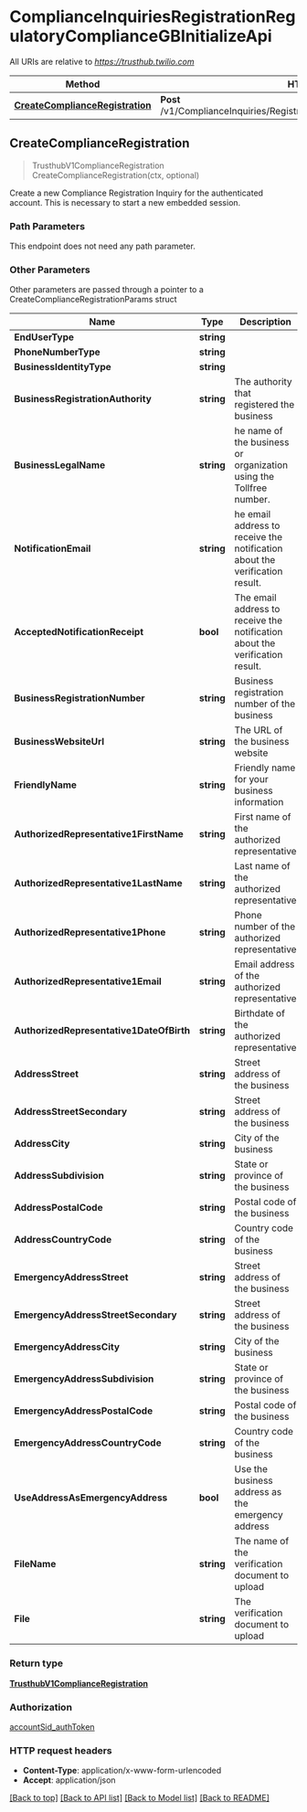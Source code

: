 # ComplianceInquiriesRegistrationRegulatoryComplianceGBInitializeApi

All URIs are relative to *https://trusthub.twilio.com*

Method | HTTP request | Description
------------- | ------------- | -------------
[**CreateComplianceRegistration**](ComplianceInquiriesRegistrationRegulatoryComplianceGBInitializeApi.md#CreateComplianceRegistration) | **Post** /v1/ComplianceInquiries/Registration/RegulatoryCompliance/GB/Initialize | 



## CreateComplianceRegistration

> TrusthubV1ComplianceRegistration CreateComplianceRegistration(ctx, optional)



Create a new Compliance Registration Inquiry for the authenticated account. This is necessary to start a new embedded session.

### Path Parameters

This endpoint does not need any path parameter.

### Other Parameters

Other parameters are passed through a pointer to a CreateComplianceRegistrationParams struct


Name | Type | Description
------------- | ------------- | -------------
**EndUserType** | **string** | 
**PhoneNumberType** | **string** | 
**BusinessIdentityType** | **string** | 
**BusinessRegistrationAuthority** | **string** | The authority that registered the business
**BusinessLegalName** | **string** | he name of the business or organization using the Tollfree number.
**NotificationEmail** | **string** | he email address to receive the notification about the verification result.
**AcceptedNotificationReceipt** | **bool** | The email address to receive the notification about the verification result.
**BusinessRegistrationNumber** | **string** | Business registration number of the business
**BusinessWebsiteUrl** | **string** | The URL of the business website
**FriendlyName** | **string** | Friendly name for your business information
**AuthorizedRepresentative1FirstName** | **string** | First name of the authorized representative
**AuthorizedRepresentative1LastName** | **string** | Last name of the authorized representative
**AuthorizedRepresentative1Phone** | **string** | Phone number of the authorized representative
**AuthorizedRepresentative1Email** | **string** | Email address of the authorized representative
**AuthorizedRepresentative1DateOfBirth** | **string** | Birthdate of the authorized representative
**AddressStreet** | **string** | Street address of the business
**AddressStreetSecondary** | **string** | Street address of the business
**AddressCity** | **string** | City of the business
**AddressSubdivision** | **string** | State or province of the business
**AddressPostalCode** | **string** | Postal code of the business
**AddressCountryCode** | **string** | Country code of the business
**EmergencyAddressStreet** | **string** | Street address of the business
**EmergencyAddressStreetSecondary** | **string** | Street address of the business
**EmergencyAddressCity** | **string** | City of the business
**EmergencyAddressSubdivision** | **string** | State or province of the business
**EmergencyAddressPostalCode** | **string** | Postal code of the business
**EmergencyAddressCountryCode** | **string** | Country code of the business
**UseAddressAsEmergencyAddress** | **bool** | Use the business address as the emergency address
**FileName** | **string** | The name of the verification document to upload
**File** | **string** | The verification document to upload

### Return type

[**TrusthubV1ComplianceRegistration**](TrusthubV1ComplianceRegistration.md)

### Authorization

[accountSid_authToken](../README.md#accountSid_authToken)

### HTTP request headers

- **Content-Type**: application/x-www-form-urlencoded
- **Accept**: application/json

[[Back to top]](#) [[Back to API list]](../README.md#documentation-for-api-endpoints)
[[Back to Model list]](../README.md#documentation-for-models)
[[Back to README]](../README.md)

